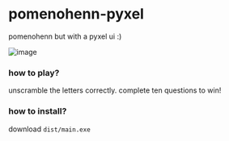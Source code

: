 # pomenohenn-pyxel
pomenohenn but with a pyxel ui :)

![image](https://user-images.githubusercontent.com/24848927/141813387-09d0559d-7cf8-4c53-8b8a-b07df14d81e5.png)

### how to play?
unscramble the letters correctly. complete ten questions to win!

### how to install?
download `dist/main.exe`
